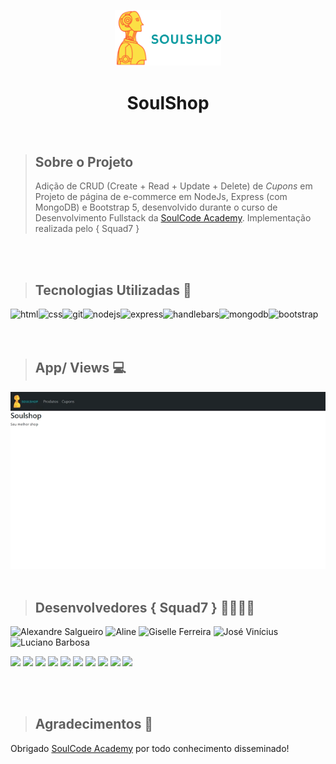 <p align="center">
<img  src="https://github.com/giselle-ferreira/soulshop-squad7/blob/main/public/img/logo.png" width="170"/>
</p>

<h1 align="center">SoulShop</h1>

<br>

> ## Sobre o Projeto
> Adição de CRUD (Create + Read + Update + Delete) de *Cupons* em Projeto de página de e-commerce em NodeJs, Express (com MongoDB) e Bootstrap 5, desenvolvido durante o curso de Desenvolvimento Fullstack da [SoulCode Academy](https://soulcodeacademy.org/). Implementação realizada pelo { Squad7 }

<br>
<br>

> ## Tecnologias Utilizadas 🧰

<p><img align="left" alt="html" src="https://img.shields.io/badge/HTML5-E34F26?style=for-the-badge&logo=html5&logoColor=white" /></p>
<p><img align="left" alt="css" src="https://img.shields.io/badge/CSS3-1572B6?style=for-the-badge&logo=css3&logoColor=white" /></p>
<p><img align="left" alt="git" src="https://img.shields.io/badge/Git-F05032?style=for-the-badge&logo=git&logoColor=white" /></p>
<p><img align="left" alt="nodejs" src="https://img.shields.io/badge/Node.js-339933?style=for-the-badge&logo=nodedotjs&logoColor=white" /></p>
<p><img align="left" alt="express" src="https://img.shields.io/badge/Express.js-000000?style=for-the-badge&logo=express&logoColor=white" /></p>
<p><img align="left" alt="handlebars" src="https://img.shields.io/badge/Handlebars.js-f0772b?style=for-the-badge&logo=handlebarsdotjs&logoColor=black" /></p>
<p><img align="left" alt="mongodb" src="https://img.shields.io/badge/MongoDB-4EA94B?style=for-the-badge&logo=mongodb&logoColor=white" /></p>
<p><img align="left" alt="bootstrap" src="https://img.shields.io/badge/Bootstrap-563D7C?style=for-the-badge&logo=bootstrap&logoColor=white" /></p>  

<br> 
<br>
<br>


> ## App/ Views 💻

<img src="https://github.com/giselle-ferreira/soulshop-squad7/blob/main/public/img/soulshop-squad7.gif" />

<br>
<br>

> ## Desenvolvedores { Squad7 } 🦸‍♀️🦸‍♂️

<p align="left">
<img src="https://i.postimg.cc/26M1wK98/Whats-App-Image-2022-02-13-at-16-11-48.jpg" width="138" title="Alexandre Salgueiro"/>
<img src="https://i.postimg.cc/0N2nKRGh/Whats-App-Image-2022-02-13-at-22-22-53.jpg" width="138" title="Aline"/>
<img src="https://i.postimg.cc/05KMQ9r6/Whats-App-Image-2022-02-13-at-16-09-26.jpg" width="138" title="Giselle Ferreira"/>
<img src="https://i.postimg.cc/PJDPFQ0b/Whats-App-Image-2022-02-13-at-16-11-48-2.jpg" width="138" title="José Vinícius"/>
<img src="https://i.postimg.cc/zfDHXWR5/Whats-App-Image-2022-02-13-at-16-11-49.jpg" width="138" title="Luciano Barbosa"/>
</p>  

<p align="left">
<a href="https://github.com/alesalg" ><img src="https://img.shields.io/badge/-Github-lightgrey" height="26" ></a>
<a href="https://www.linkedin.com/in/alesalg" ><img src="https://img.shields.io/badge/-Linkedin-blue" height="26" ></a>   
<a href="https://github.com/aline-rosa" ><img src="https://img.shields.io/badge/-Github-lightgrey" height="26" ></a>
<a href="https://github.com/aline-rosa-dev" ><img src="https://img.shields.io/badge/-Linkedin-blue" height="26" ></a>  
<a href="https://github.com/giselle-ferreira" ><img src="https://img.shields.io/badge/-Github-lightgrey" height="26" ></a> 
<a href="https://www.linkedin.com/in/giselleferreiras/" ><img src="https://img.shields.io/badge/-Linkedin-blue" height="26" ></a>  
<a href="https://github.com/euviniciusdev" ><img src="https://img.shields.io/badge/-Github-lightgrey" height="26" ></a>
<a href="https://www.linkedin.com/in/josevinicius-ti" ><img src="https://img.shields.io/badge/-Linkedin-blue" height="26" ></a>   
<a align="left" href="https://github.com/Lucianocbarbosa" ><img src="https://img.shields.io/badge/-Github-lightgrey" height="26" ></a>
<a align="left" href="https://www.linkedin.com/in/lucianocbarbosa/" ><img src="https://img.shields.io/badge/-Linkedin-blue" height="26" ></a>
</p>  


<br>
<br>

> ## Agradecimentos 💙

Obrigado [SoulCode Academy](https://soulcodeacademy.org) por todo conhecimento disseminado!


